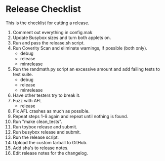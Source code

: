 # Release Checklist

This is the checklist for cutting a release.

1.	Comment out everything in config.mak
2.	Update Busybox sizes and turn both applets on.
3.	Run and pass the release.sh script.
4.	Run Coverity Scan and eliminate warnings, if possible (both only).
	* debug
	* release
	* minrelease
5.	Run the randmath.py script an excessive amount and add failing tests to
	test suite.
	* debug
	* release
	* minrelease
6.	Have other testers try to break it.
7.	Fuzz with AFL
	* release
8.	Fix AFL crashes as much as possible.
9.	Repeat steps 1-6 again and repeat until nothing is found.
10.	Run "make clean_tests".
11.	Run toybox release and submit.
12.	Run busybox release and submit.
13.	Run the release script.
14.	Upload the custom tarball to GitHub.
15.	Add sha's to release notes.
16.	Edit release notes for the changelog.
